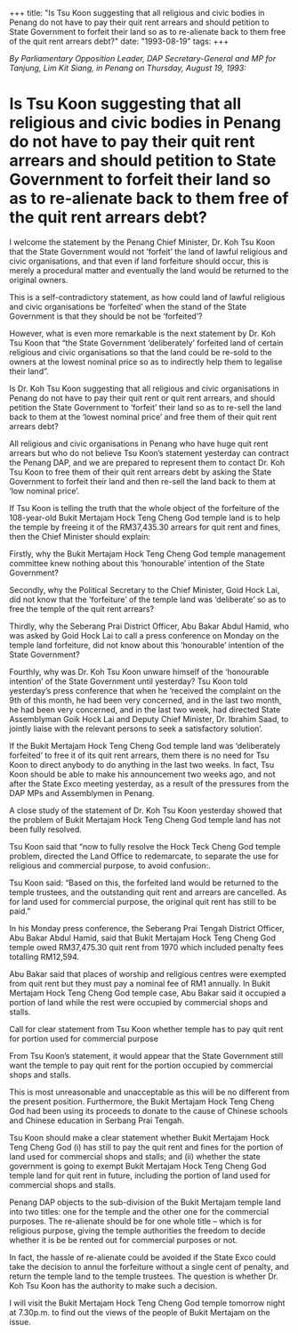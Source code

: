 +++ 
title: "Is Tsu Koon suggesting that all religious and civic bodies in Penang do not have to pay their quit rent arrears and should petition to State Government to forfeit their land so as to re-alienate back to them free of the quit rent arrears debt?"
date: "1993-08-19"
tags:
+++

_By Parliamentary Opposition Leader, DAP Secretary-General and MP for Tanjung, Lim Kit Siang, in Penang on Thursday, August 19, 1993:_

# Is Tsu Koon suggesting that all religious and civic bodies in Penang do not have to pay their quit rent arrears and should petition to State Government to forfeit their land so as to re-alienate back to them free of the quit rent arrears debt?

I welcome the statement by the Penang Chief Minister, Dr. Koh Tsu Koon that the State Government would not ‘forfeit’ the land of lawful religious and civic organisations, and that even if land forfeiture should occur, this is merely a procedural matter and eventually the land would be returned to the original owners.</u>

This is a self-contradictory statement, as how could land of lawful religious and civic organisations be ‘forfeited’ when the stand of the State Government is that they should be not be ‘forfeited’?

However, what is even more remarkable is the next statement by Dr. Koh Tsu Koon that “the State Government ‘deliberately’ forfeited land of certain religious and civic organisations so that the land could be re-sold to the owners at the lowest nominal price so as to indirectly help them to legalise their land”.

Is Dr. Koh Tsu Koon suggesting that all religious and civic organisations in Penang do not have to pay their quit rent or quit rent arrears, and should petition the State Government to ‘forfeit’ their land so as to re-sell the land back to them at the ‘lowest nominal price’ and free them of their quit rent arrears debt?

All religious and civic organisations in Penang who have huge quit rent arrears but who do not believe Tsu Koon’s statement yesterday can contract the Penang DAP, and we are prepared to represent them to contact Dr. Koh Tsu Koon to free them of their quit rent arrears debt by asking the State Government to forfeit their land and then re-sell the land back to them at ‘low nominal price’.

If Tsu Koon is telling the truth that the whole object of the forfeiture of the 108-year-old Bukit Mertajam Hock Teng Cheng God temple land is to help the temple by freeing it of the RM37,435.30 arrears for quit rent and fines, then the Chief Minister should explain:

Firstly, why the Bukit Mertajam Hock Teng Cheng God temple management committee knew nothing about this ‘honourable’ intention of the State Government?

Secondly, why the Political Secretary to the Chief Minister, Goid Hock Lai, did not know that the ‘forfeiture’ of the temple land was ‘deliberate’ so as to free the temple of the quit rent arrears?

Thirdly, why the Seberang Prai District Officer, Abu Bakar Abdul Hamid, who was asked by Goid Hock Lai to call a press conference on Monday on the temple land forfeiture, did not know about this ‘honourable’ intention of the State Government?

Fourthly, why was Dr. Koh Tsu Koon unware himself of the ‘honourable intention’ of the State Government until yesterday? Tsu Koon told yesterday’s press conference that when he ‘received the complaint on the 9th of this month, he had been very concerned, and in the last two month, he had been very concerned, and in the last two week, had directed State Assemblyman Goik Hock Lai and Deputy Chief Minister, Dr. Ibrahim Saad, to jointly liaise with the relevant persons to seek a satisfactory solution’.

If the Bukit Mertajam Hock Teng Cheng God temple land was ‘deliberately forfeited’ to free it of its quit rent arrears, them there is no need for Tsu Koon to direct anybody to do anything in the last two weeks. In fact, Tsu Koon should be able to make his announcement two weeks ago, and not after the State Exco meeting yesterday, as a result of the pressures from the DAP MPs and Assemblymen in Penang.

A close study of the statement of Dr. Koh Tsu Koon yesterday showed that the problem of Bukit Mertajam Hock Teng Cheng God temple land has not been fully resolved.

Tsu Koon said that “now to fully resolve the Hock Teck Cheng God temple problem, directed the Land Office to redemarcate, to separate the use for religious and commercial purpose, to avoid confusion:.

Tsu Koon said: “Based on this, the forfeited land would be returned to the temple trustees, and the outstanding quit rent and arrears are cancelled. As for land used for commercial purpose, the original quit rent has still to be paid.”

In his Monday press conference, the Seberang Prai Tengah District Officer, Abu Bakar Abdul Hamid, said that Bukit Mertajam Hock Teng Cheng God temple owed RM37,475.30 quit rent from 1970 which included penalty fees totalling RM12,594.

Abu Bakar said that places of worship and religious centres were exempted from quit rent but they must pay a nominal fee of RM1 annually. In Bukit Mertajam Hock Teng Cheng God temple case, Abu Bakar said it occupied a portion of land while the rest were occupied by commercial shops and stalls.

Call for clear statement from Tsu Koon whether temple has to pay quit rent for portion used for commercial purpose


From Tsu Koon’s statement, it would appear that the State Government still want the temple to pay quit rent for the portion occupied by commercial shops and stalls.

This is most unreasonable and unacceptable as this will be no different from the present position. Furthermore, the Bukit Mertajam Hock Teng Cheng God had been using its proceeds to donate to the cause of Chinese schools and Chinese education in Serbang Prai Tengah.

Tsu Koon should make a clear statement whether Bukit Mertajam Hock Teng Cheng God (i) has still to pay the quit rent and fines for the portion of land used for commercial shops and stalls; and (ii) whether the state government is going to exempt Bukit Mertajam Hock Teng Cheng God temple land for quit rent in future, including the portion of land used for commercial shops and stalls.

Penang DAP objects to the sub-division of the Bukit Mertajam temple land into two titles: one for the temple and the other one for the commercial purposes. The re-alienate should be for one whole title – which is for religious purpose, giving the temple authorities the freedom to decide whether it is be be rented out for commercial purposes or not.

In fact, the hassle of re-alienate could be avoided if the State Exco could take the decision to annul the forfeiture without a single cent of penalty, and return the temple land to the temple trustees. The question is whether Dr. Koh Tsu Koon has the authority to make such a decision.

I will visit the Bukit Mertajam Hock Teng Cheng God temple tomorrow night at 7.30p.m. to find out the views of the people of Bukit Mertajam on the issue.
 
